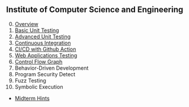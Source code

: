 ## Institute of Computer Science and Engineering

0. [Overview](https://docs.google.com/presentation/d/1WVK-TsvQ5f8olP7W1IuccaMFKDHiN1K8RDgCsA_h_Iw/edit?usp=sharing)
1. [Basic Unit Testing](https://docs.google.com/presentation/d/1q7dzQnb7pkvxZAGmf5MuNIDczFPW8bG-9UiUj-2PyyQ/edit?usp=sharing)
2. [Advanced Unit Testing](https://docs.google.com/presentation/d/1r1nXqYkO_PfUxu9YHVjSdmoTndUk-EVPsQRAMWvVIBg/edit?usp=sharing)
3. [Continuous Integration](https://docs.google.com/presentation/d/1nCeM_v2-DiYGjK8sqL4o4LhdaGvAY-AaUDhDTkLGoT8/edit?usp=sharing)
4. [CI/CD with Github Action](https://drive.google.com/file/d/1PAZYSFuAbSUWNs3LDwnZgm5eDWj9p8Vt/view)
5. [Web Applications Testing](https://docs.google.com/presentation/d/102Y0TxeRAEMtixk2xn45elrbkVlh_K3jgd-7ZAL_DWc/edit?usp=sharing)
6. [Control Flow Graph](https://docs.google.com/presentation/d/1YXJJiwb6pgOgM3Zm3y0WLgujHJD7vXeI4C9lIr-feD0/edit?usp=sharing)
7. Behavior-Driven Development
8. Program Security Detect
9. Fuzz Testing
10. Symbolic Execution

- [Midterm Hints](https://docs.google.com/presentation/d/1k_7HXYjRA4Eyb4tQou5Cc-icrqm9Fc7ua7XDPiotb-M/edit?usp=sharing)
